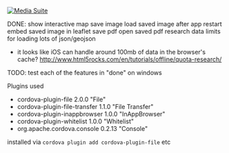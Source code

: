 [![Media Suite](http://mediasuite.co.nz/ms-badge.png)](http://mediasuite.co.nz)

DONE:
show interactive map
save image
load saved image after app restart
embed saved image in leaflet
save pdf
open saved pdf
research data limits for loading lots of json/geojson
- it looks like iOS can handle around 100mb of data in the browser's cache? http://www.html5rocks.com/en/tutorials/offline/quota-research/

TODO:
test each of the features in "done" on windows


Plugins used

- cordova-plugin-file 2.0.0 "File"
- cordova-plugin-file-transfer 1.1.0 "File Transfer"
- cordova-plugin-inappbrowser 1.0.0 "InAppBrowser"
- cordova-plugin-whitelist 1.0.0 "Whitelist"
- org.apache.cordova.console 0.2.13 "Console"

installed via `cordova plugin add cordova-plugin-file` etc
